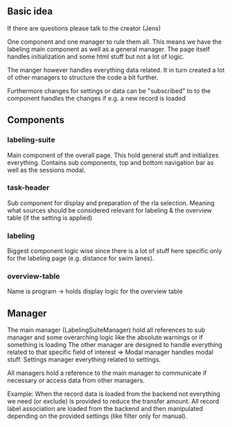 ## Basic idea

If there are questions please talk to the creator (Jens)

One component and one manager to rule them all.
This means we have the labeling main component as well as a general manager.
The page itself handles initialization and some html stuff but not a lot of logic.

The manger however handles everything data related. It in turn created a lot of other managers to structure the code a bit further.

Furthermore changes for settings or data can be "subscribed" to to the component handles the changes if e.g. a new record is loaded

## Components

### labeling-suite
Main component of the overall page. This hold general stuff and initializes everything.
Contains sub components, top and bottom navigation bar as well as the sessions modal.

### task-header
Sub component for display and preparation of the rla selection. Meaning what sources should be considered relevant for labeling & the overview table (if the setting is applied)

### labeling
Biggest component logic wise since there is a lot of stuff here specific only for the labeling page (e.g. distance for swim lanes).

### overview-table
Name is program -> holds display logic for the overview table


## Manager
The main manager (LabelingSuiteManager) hold all references to sub manager and some overarching logic like the absolute warnings or if something is loading
The other manager are designed to handle everything related to that specific field of interest => Modal manager handles modal stuff. 
Settings manager everything related to settings.

All managers hold a reference to the main manager to communicate if necessary or access data from other managers. 

Example:
When the record data is loaded from the backend not everything we need (or exclude) is provided to reduce the transfer amount.
All record label association are loaded from the backend and then manipulated depending on the provided settings (like filter only for manual).
